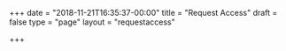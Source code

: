 +++
date = "2018-11-21T16:35:37-00:00"
title = "Request Access"
draft = false
type = "page"
layout = "requestaccess"

+++
